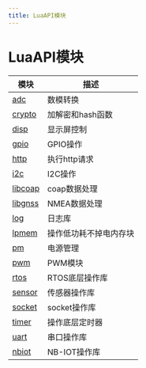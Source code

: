 ```yaml
---
title: LuaAPI模块
---
```


# LuaAPI模块

模块 | 描述
---|----
[adc](luat_lib_adc.md) | 数模转换
[crypto](luat_lib_crypto.md) | 加解密和hash函数
[disp](luat_lib_disp.md) | 显示屏控制
[gpio](luat_lib_gpio.md) | GPIO操作
[http](luat_lib_http.md) | 执行http请求
[i2c](luat_lib_i2c.md) | I2C操作
[libcoap](luat_lib_libcoap.md) | coap数据处理
[libgnss](luat_lib_libgnss.md) | NMEA数据处理
[log](luat_lib_log.md) | 日志库
[lpmem](luat_lib_lpmem.md) | 操作低功耗不掉电内存块
[pm](luat_lib_pm.md) | 电源管理
[pwm](luat_lib_pwm.md) | PWM模块
[rtos](luat_lib_rtos.md) | RTOS底层操作库
[sensor](luat_lib_sensor.md) | 传感器操作库
[socket](luat_lib_socket.md) | socket操作库
[timer](luat_lib_timer.md) | 操作底层定时器
[uart](luat_lib_uart.md) | 串口操作库
[nbiot](luat_lib_nbiot.md) | NB-IOT操作库
 
